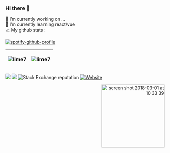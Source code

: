 
### Hi there 👋   <br> 
 🔭 I’m currently working on ... <br> 
 🌱 I’m currently learning react/vue <br> 
 📈 My github stats: <br> 
 
[![spotify-github-profile](https://spotify-github-profile.vercel.app/api/view?uid=31tsogmeotv4twffveiwzpo6ze2y&cover_image=true&theme=natemoo-re&show_offline=false&background_color=000000&bar_color=ff5a00&bar_color_cover=false)](https://github.com/kittinan/spotify-github-profile)


| <p align="left"> <img src="https://github-readme-stats.vercel.app/api?username=lime7&show_icons=true&title_color=ff5a00&icon_color=000000&text_color=000000&bg_color=ffffff&hide_border=true" alt="lime7" /> | <p align="left"> <img src="https://github-readme-stats.vercel.app/api/top-langs/?username=lime7&layout=compact&title_color=ff5a00&icon_color=000000&text_color=000000&bg_color=ffffff&hide_border=true" alt="lime7" /> |
| ------------- | ------------- |


 <p>  
  <img src="https://komarev.com/ghpvc/?username=lime7&color=000000">
  <img src="https://visitor-badge.glitch.me/badge?page_id=lime7.visitor-badge&left_color=gray&right_color=black&left_text=Visitors">
  <img alt="Stack Exchange reputation" src="https://img.shields.io/stackexchange/ru.stackoverflow.com/r/212421?color=000000&label=stackoverflow">
  <a href="https://sv-e.vercel.app" target="_blank" ><img alt="Website" src="https://img.shields.io/website?color=000000&up_color=000000&up_message=sv-e.vercel.app&url=https%3A%2F%2Fsv-e.vercel.app"></a>
</p>
<p align="right">
 <a href="https://www.buymeacoffee.com/lime27" target="_blank" ><img width="200" alt="screen shot 2018-03-01 at 10 33 39" src="https://user-images.githubusercontent.com/1577802/36840220-21beb89c-1d3c-11e8-98a4-45fc334842cf.png"></a>
  </p>
